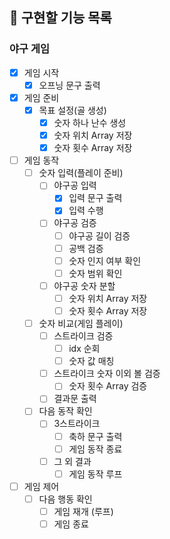 ## 🧭 구현할 기능 목록  

### 야구 게임  
- [x] 게임 시작  
  - [x] 오프닝 문구 출력  
- [x] 게임 준비  
  - [x] 목표 설정(골 생성)
    - [x] 숫자 하나 난수 생성  
    - [x] 숫자 위치 Array 저장  
    - [x] 숫자 횟수 Array 저장
- [ ] 게임 동작
  - [ ] 숫자 입력(플레이 준비)  
    - [ ] 야구공 입력  
      - [x] 입력 문구 출력  
      - [x] 입력 수행  
    - [ ] 야구공 검증  
      - [ ] 야구공 길이 검증  
      - [ ] 공백 검증  
      - [ ] 숫자 인지 여부 확인  
      - [ ] 숫자 범위 확인  
    - [ ] 야구공 숫자 분할  
      - [ ] 숫자 위치 Array 저장  
      - [ ] 숫자 횟수 Array 저장  
  - [ ] 숫자 비교(게임 플레이)  
    - [ ] 스트라이크 검증  
      - [ ] idx 순회
      - [ ] 숫자 값 매칭  
    - [ ] 스트라이크 숫자 이외 볼 검증  
      - [ ] 숫자 횟수 Array 검증  
    - [ ] 결과문 출력
  - [ ] 다음 동작 확인  
    - [ ] 3스트라이크  
      - [ ] 축하 문구 출력  
      - [ ] 게임 동작 종료  
    - [ ] 그 외 결과  
      - [ ] 게임 동작 루프
- [ ] 게임 제어  
  - [ ] 다음 행동 확인  
    - [ ] 게임 재개 (루프)  
    - [ ] 게임 종료